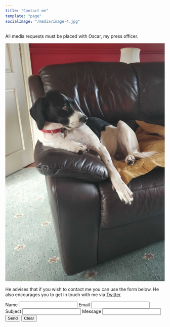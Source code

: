 ```yaml
---
title: "Contact me"
template: "page"
socialImage: "/media/image-4.jpg"
---
```


All media requests must be placed with Oscar, my press officer.

![Oscar likes to watch TV in his spare time when he's not handling media requests.](/media/oscar1.jpg)

He advises that if you wish to contact me you can use the form below. He also encourages you to get in touch with me via <a href="https://twitter.com/ShaneCarroll84">Twitter</a>

<form action="https://getform.io/f/805e51b1-9024-4c38-839f-b87f151cf3c1" method="POST">
  <label>
    Name
    <input type="text" name="name" id="name" />
  </label>
  <label>
    Email
    <input type="email" name="email" id="email" />
  </label>
  <label>
    Subject
    <input type="text" name="subject" id="subject" />
  </label>
  <label>
    Message
    <input type="text" name="message" id="message" />
  </label>
  <button type="submit">Send</button>
  <input type="reset" value="Clear" />
</form>